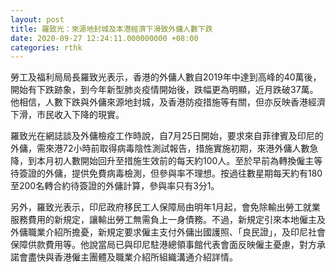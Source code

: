 ```yaml
---
layout: post
title: 羅致光：來源地封城及本港經濟下滑致外傭人數下跌
date: 2020-09-27 12:24:11.000000000 +08:00
categories: rthk
---
```


勞工及福利局局長羅致光表示，香港的外傭人數自2019年中達到高峰的40萬後，開始有下跌跡象，到今年新型肺炎疫情開始後，跌幅更為明顯，近月跌破37萬。他相信，人數下跌與外傭來源地封城，及香港防疫措施等有關，但亦反映香港經濟下滑，巿民收入下降的現實。

羅致光在網誌談及外傭檢疫工作時說，自7月25日開始，要求來自菲律賓及印尼的外傭，需來港72小時前取得病毒陰性測試報告，措施實施初期，來港外傭人數急降，到本月初人數開始回升至措施生效前的每天約100人。至於早前為轉換僱主等待簽證的外傭，提供免費病毒檢測，但參與率不理想。按過往數星期每天約有180至200名轉合約待簽證的外傭計算，參與率只有3分1。

另外，羅致光表示，印尼政府移民工人保障局由明年1月起，會免除輸出勞工就業服務費用的新規定，讓輸出勞工無需負上一身債務。不過，新規定引來本地僱主及外傭職業介紹所擔憂，新規定要求僱主支付外傭出國護照、「良民證」，及印尼社會保障供款費用等。他說當局已與印尼駐港總領事館代表會面反映僱主憂慮，對方承諾會盡快與香港僱主團體及職業介紹所組織溝通介紹詳情。
